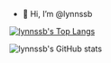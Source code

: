 - 👋 Hi, I’m @lynnssb

<!---
lynnssb/lynnssb is a ✨ special ✨ repository because its `README.md` (this file) appears on your GitHub profile.
You can click the Preview link to take a look at your changes.
--->


[![lynnssb's Top Langs](https://github-readme-stats.vercel.app/api/top-langs/?username=lynnssb&&count_private=true)](https://github.com/anuraghazra/github-readme-stats)

![lynnssb's GitHub stats](https://github-readme-stats.vercel.app/api?username=lynnssb&count_private=true&show_icons=true&theme=radical)

